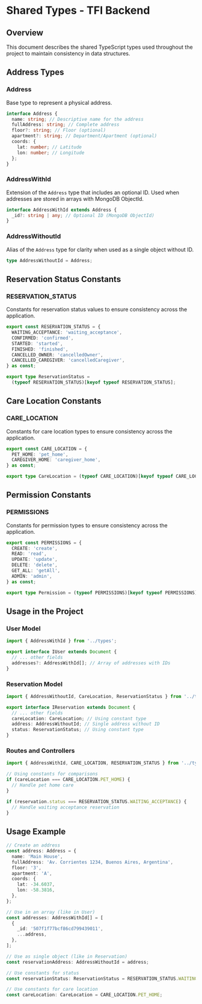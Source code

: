 # Shared Types - TFI Backend

## Overview

This document describes the shared TypeScript types used throughout the project to maintain consistency in data structures.

## Address Types

### Address

Base type to represent a physical address.

```typescript
interface Address {
  name: string; // Descriptive name for the address
  fullAddress: string; // Complete address
  floor?: string; // Floor (optional)
  apartment?: string; // Department/Apartment (optional)
  coords: {
    lat: number; // Latitude
    lon: number; // Longitude
  };
}
```

### AddressWithId

Extension of the `Address` type that includes an optional ID. Used when addresses are stored in arrays with MongoDB ObjectId.

```typescript
interface AddressWithId extends Address {
  _id?: string | any; // Optional ID (MongoDB ObjectId)
}
```

### AddressWithoutId

Alias of the `Address` type for clarity when used as a single object without ID.

```typescript
type AddressWithoutId = Address;
```

## Reservation Status Constants

### RESERVATION_STATUS

Constants for reservation status values to ensure consistency across the application.

```typescript
export const RESERVATION_STATUS = {
  WAITING_ACCEPTANCE: 'waiting_acceptance',
  CONFIRMED: 'confirmed',
  STARTED: 'started',
  FINISHED: 'finished',
  CANCELLED_OWNER: 'cancelledOwner',
  CANCELLED_CAREGIVER: 'cancelledCaregiver',
} as const;

export type ReservationStatus =
  (typeof RESERVATION_STATUS)[keyof typeof RESERVATION_STATUS];
```

## Care Location Constants

### CARE_LOCATION

Constants for care location types to ensure consistency across the application.

```typescript
export const CARE_LOCATION = {
  PET_HOME: 'pet_home',
  CAREGIVER_HOME: 'caregiver_home',
} as const;

export type CareLocation = (typeof CARE_LOCATION)[keyof typeof CARE_LOCATION];
```

## Permission Constants

### PERMISSIONS

Constants for permission types to ensure consistency across the application.

```typescript
export const PERMISSIONS = {
  CREATE: 'create',
  READ: 'read',
  UPDATE: 'update',
  DELETE: 'delete',
  GET_ALL: 'getAll',
  ADMIN: 'admin',
} as const;

export type Permission = (typeof PERMISSIONS)[keyof typeof PERMISSIONS];
```

## Usage in the Project

### User Model

```typescript
import { AddressWithId } from '../types';

export interface IUser extends Document {
  // ... other fields
  addresses?: AddressWithId[]; // Array of addresses with IDs
}
```

### Reservation Model

```typescript
import { AddressWithoutId, CareLocation, ReservationStatus } from '../types';

export interface IReservation extends Document {
  // ... other fields
  careLocation: CareLocation; // Using constant type
  address: AddressWithoutId; // Single address without ID
  status: ReservationStatus; // Using constant type
}
```

### Routes and Controllers

```typescript
import { AddressWithId, CARE_LOCATION, RESERVATION_STATUS } from '../types';

// Using constants for comparisons
if (careLocation === CARE_LOCATION.PET_HOME) {
  // Handle pet home care
}

if (reservation.status === RESERVATION_STATUS.WAITING_ACCEPTANCE) {
  // Handle waiting acceptance reservation
}
```

## Usage Example

```typescript
// Create an address
const address: Address = {
  name: 'Main House',
  fullAddress: 'Av. Corrientes 1234, Buenos Aires, Argentina',
  floor: '3',
  apartment: 'A',
  coords: {
    lat: -34.6037,
    lon: -58.3816,
  },
};

// Use in an array (like in User)
const addresses: AddressWithId[] = [
  {
    _id: '507f1f77bcf86cd799439011',
    ...address,
  },
];

// Use as single object (like in Reservation)
const reservationAddress: AddressWithoutId = address;

// Use constants for status
const reservationStatus: ReservationStatus = RESERVATION_STATUS.WAITING_ACCEPTANCE;

// Use constants for care location
const careLocation: CareLocation = CARE_LOCATION.PET_HOME;
```
